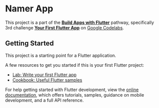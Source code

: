 # Namer App

This project is a part of the [**Build Apps with Flutter**](https://developers.google.com/learn/pathways/intro-to-flutter) pathway, specifically 3rd challenge [**Your First Flutter App**](https://codelabs.developers.google.com/codelabs/flutter-codelab-first) on [Google Codelabs](https://codelabs.developers.google.com/).

## Getting Started

This project is a starting point for a Flutter application.

A few resources to get you started if this is your first Flutter project:

- [Lab: Write your first Flutter app](https://docs.flutter.dev/get-started/codelab)
- [Cookbook: Useful Flutter samples](https://docs.flutter.dev/cookbook)

For help getting started with Flutter development, view the
[online documentation](https://docs.flutter.dev/), which offers tutorials,
samples, guidance on mobile development, and a full API reference.
